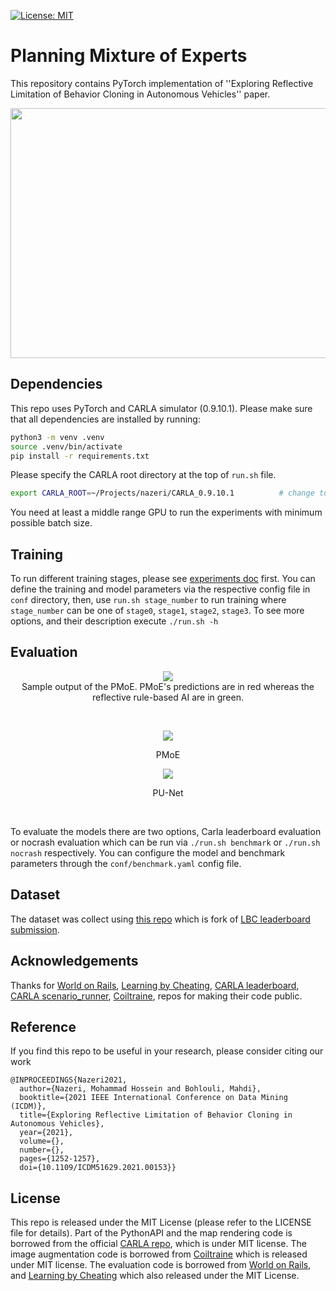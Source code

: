 [![License: MIT](https://img.shields.io/badge/License-MIT-yellow.svg)](https://opensource.org/licenses/MIT)
# Planning Mixture of Experts
This repository contains PyTorch implementation of ''Exploring Reflective Limitation of Behavior Cloning in Autonomous Vehicles'' paper.

<p align="center">
  <img src="docs/PMoE_overview.svg"  height="400" width="600"/>
</p>



## Dependencies
This repo uses PyTorch and CARLA simulator (0.9.10.1). Please make sure that all dependencies are installed by running:
```bash
python3 -m venv .venv
source .venv/bin/activate
pip install -r requirements.txt
```
Please specify the CARLA root directory at the top of `run.sh` file.
```bash
export CARLA_ROOT=~/Projects/nazeri/CARLA_0.9.10.1          # change to where you installed CARLA
```
You need at least a middle range GPU to run the experiments with minimum possible batch size.

## Training
To run different training stages, please see [experiments doc](docs/experiments.md) first. You can define the 
training and model parameters via the respective config file 
in `conf` directory, then, use `run.sh stage_number` to run training where `stage_number` can be one of 
`stage0`, `stage1`, `stage2`, `stage3`. To see more options, and their description execute `./run.sh -h`

## Evaluation

<div align="center" style="display:inline-block">
  <img src="docs/sample_result.png"/><br>
  Sample output of the PMoE. PMoE's predictions are in red whereas the reflective rule-based AI are in green.
</div>

<p><br></p>

<p align="center">
  <img src="docs/PMoE.gif"/>
	<p align="center">
		PMoE
	</p>
</p>

<p align="center">
  <img src="docs/PU-Net.gif"/>
	<p align="center">
		PU-Net
	</p>
</p>

<p><br></p>

To evaluate the models there are two options, Carla leaderboard evaluation or nocrash evaluation which can 
be run via `./run.sh benchmark` or `./run.sh nocrash` respectively. You can configure the model and benchmark 
parameters through the `conf/benchmark.yaml` config file.

## Dataset
The dataset was collect using [this repo](https://github.com/mhnazeri/carla_data_collector) which is fork of [LBC leaderboard submission](https://github.com/bradyz/2020_CARLA_challenge).

## Acknowledgements
Thanks for [World on Rails](https://github.com/dotchen/WorldOnRails), [Learning by Cheating](https://github.com/dotchen/LearningByCheating),
[CARLA leaderboard](https://github.com/carla-simulator/leaderboard.git),
[CARLA scenario_runner](https://github.com/carla-simulator/scenario_runner.git),
[Coiltraine](https://github.com/felipecode/coiltraine), repos for making their code public.

## Reference
If you find this repo to be useful in your research, please consider citing our work
```
@INPROCEEDINGS{Nazeri2021,
  author={Nazeri, Mohammad Hossein and Bohlouli, Mahdi},
  booktitle={2021 IEEE International Conference on Data Mining (ICDM)}, 
  title={Exploring Reflective Limitation of Behavior Cloning in Autonomous Vehicles}, 
  year={2021},
  volume={},
  number={},
  pages={1252-1257},
  doi={10.1109/ICDM51629.2021.00153}}
```

## License
This repo is released under the MIT License (please refer to the LICENSE file for details). Part of the PythonAPI and the map rendering code is borrowed from the official [CARLA repo](https://github.com/carla-simulator/carla), which is under MIT license. 
The image augmentation code is borrowed from [Coiltraine](https://github.com/felipecode/coiltraine) which is released under MIT license.
The evaluation code is borrowed from [World on Rails](https://github.com/dotchen/WorldOnRails), and 
[Learning by Cheating](https://github.com/dotchen/LearningByCheating) which also released under the MIT License.

